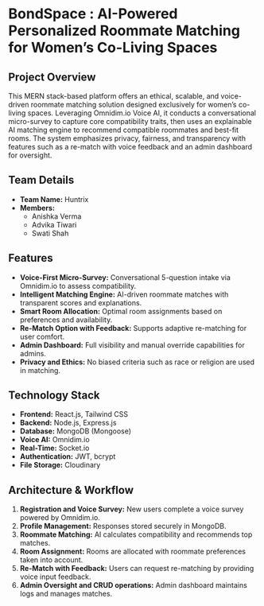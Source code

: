 <h1> BondSpace : AI-Powered Personalized Roommate Matching for Women’s Co-Living Spaces</h1>

  <h2>Project Overview</h2>
  <p>
    This MERN stack-based platform offers an ethical, scalable, and voice-driven roommate matching solution designed exclusively for women’s co-living spaces. Leveraging Omnidim.io Voice AI, it conducts a conversational micro-survey to capture core compatibility traits, then uses an explainable AI matching engine to recommend compatible roommates and best-fit rooms. The system emphasizes privacy, fairness, and transparency with features such as a re-match with voice feedback and an admin dashboard for oversight.
  </p>

  <h2>Team Details</h2>
  <ul>
    <li><strong>Team Name:</strong> Huntrix</li>
    <li><strong>Members:</strong>
      <ul>
        <li>Anishka Verma
        <li>Advika Tiwari 
        <li>Swati Shah
      </ul>
    </li>
  </ul>

  <h2>Features</h2>
  <ul>
    <li><strong>Voice-First Micro-Survey:</strong> Conversational 5-question intake via Omnidim.io to assess compatibility.</li>
    <li><strong>Intelligent Matching Engine:</strong> AI-driven roommate matches with transparent scores and explanations.</li>
    <li><strong>Smart Room Allocation:</strong> Optimal room assignments based on preferences and availability.</li>
    <li><strong>Re-Match Option with Feedback:</strong> Supports adaptive re-matching for user comfort.</li>
    <li><strong>Admin Dashboard:</strong> Full visibility and manual override capabilities for admins.</li>
    <li><strong>Privacy and Ethics:</strong> No biased criteria such as race or religion are used in matching.</li>
  </ul>

  <h2>Technology Stack</h2>
  <ul>
    <li><strong>Frontend:</strong> React.js, Tailwind CSS</li>
    <li><strong>Backend:</strong> Node.js, Express.js</li>
    <li><strong>Database:</strong> MongoDB (Mongoose)</li>
    <li><strong>Voice AI:</strong> Omnidim.io</li>
    <li><strong>Real-Time:</strong> Socket.io </li>
    <li><strong>Authentication:</strong> JWT, bcrypt</li>
    <li><strong>File Storage:</strong> Cloudinary</li>
  </ul>

  <h2>Architecture &amp; Workflow</h2>
  <ol>
    <li><strong>Registration and Voice Survey:</strong> New users complete a voice survey powered by Omnidim.io.</li>
    <li><strong>Profile Management:</strong> Responses stored securely in MongoDB.</li>
    <li><strong>Roommate Matching:</strong> AI calculates compatibility and recommends top matches.</li>
    <li><strong>Room Assignment:</strong> Rooms are allocated with roommate preferences taken into account.</li>
    <li><strong>Re-Match with Feedback:</strong> Users can request re-matching by providing voice input feedback.</li>
    <li><strong>Admin Oversight and CRUD operations:</strong> Admin dashboard maintains logs and manages matches.</li>
  </ol>

 

